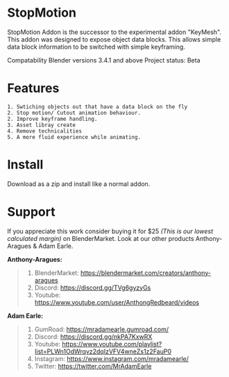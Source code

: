 #  StopMotion
StopMotion Addon is the successor to the experimental addon "KeyMesh". This addon was designed to expose object data blocks. This allows simple data block information to be switched with simple keyframing.


Compatability
Blender versions 3.4.1 and above
Project status: Beta

# Features
    1. Swtiching objects out that have a data block on the fly
    2. Stop motion/ Cutout animation behaviour.
    2. Improve keyframe handling.
    3. Asset libray create
    4. Remove technicalities
    5. A more fluid experience while animating.
    
    
# Install
Download as a zip and install like a normal addon.



# Support
If you appreciate this work consider buying it for $25 _(This is our lowest calculated margin)_ on BlenderMarket. Look at our other products Anthony-Aragues & Adam Earle.

**Anthony-Aragues:**
> 1. BlenderMarket: https://blendermarket.com/creators/anthony-aragues
> 2. Discord: https://discord.gg/TVg6gyzyGs
> 3. Youtube: https://www.youtube.com/user/AnthongRedbeard/videos

**Adam Earle:**
> 1. GumRoad: https://mradamearle.gumroad.com/
> 2. Discord: https://discord.gg/nkPA7KxwRX
> 3. Youtube: https://www.youtube.com/playlist?list=PLWn1OdWrqvz2dqIzVFV4wneZs1z2FauP0
> 4. Instagram: https://www.instagram.com/mradamearle/
> 5. Twitter: https://twitter.com/MrAdamEarle
